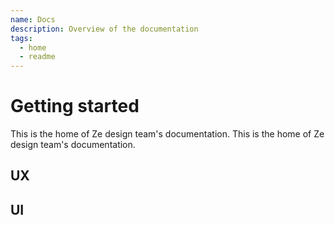 ```yaml
---
name: Docs
description: Overview of the documentation
tags:
  - home
  - readme
---
```


# Getting started

This is the home of Ze design team's documentation. This is the home of Ze
design team's documentation.

## UX

## UI
